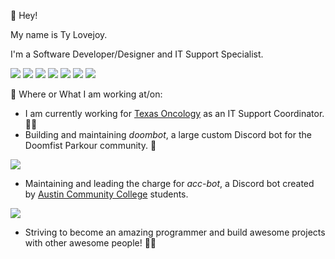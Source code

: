 👋 Hey! 

My name is Ty Lovejoy.

I'm a Software Developer/Designer
and IT Support Specialist.


![](https://img.shields.io/badge/Code-Python-informational?style=flat&logo=python&logoColor=white&color=b223f2)
![](https://img.shields.io/badge/IDE-PyCharm-informational?style=flat&logo=pycharm&logoColor=white&color=b223f2)
![](https://img.shields.io/badge/Editor-VSCode-informational?style=flat&logo=vscode&logoColor=white&color=b223f2)
![](https://img.shields.io/badge/Tools-MongoDB-informational?style=flat&logo=mongodb&logoColor=white&color=b223f2)
![](https://img.shields.io/badge/Cloud-Digital_Ocean-informational?style=flat&logo=digitalocean&logoColor=white&color=b223f2)
![](https://img.shields.io/badge/OS-Windows-informational?style=flat&logo=windows&logoColor=white&color=b223f2)
![](https://img.shields.io/badge/OS-macOS-informational?style=flat&logo=macos&logoColor=white&color=b223f2)


💼 Where or What I am working at/on:
- I am currently working for [Texas Oncology](https://www.texasoncology.com) as an IT Support Coordinator. 🐱‍💻
- Building and maintaining *doombot*, a large custom Discord bot for the Doomfist Parkour community. 🐍
<img align="center" src="https://github-readme-stats.vercel.app/api/pin/?username=tylovejoy&repo=doombot&theme=dark" />

- Maintaining and leading the charge for *acc-bot*, a Discord bot created by [Austin Community College](https://www.austincc.edu) students.

<img align="center" src="https://github-readme-stats.vercel.app/api/pin/?username=tylovejoy&repo=acc-bot&theme=dark" />

- Striving to become an amazing programmer and build awesome projects with other awesome people! 👨‍💻
